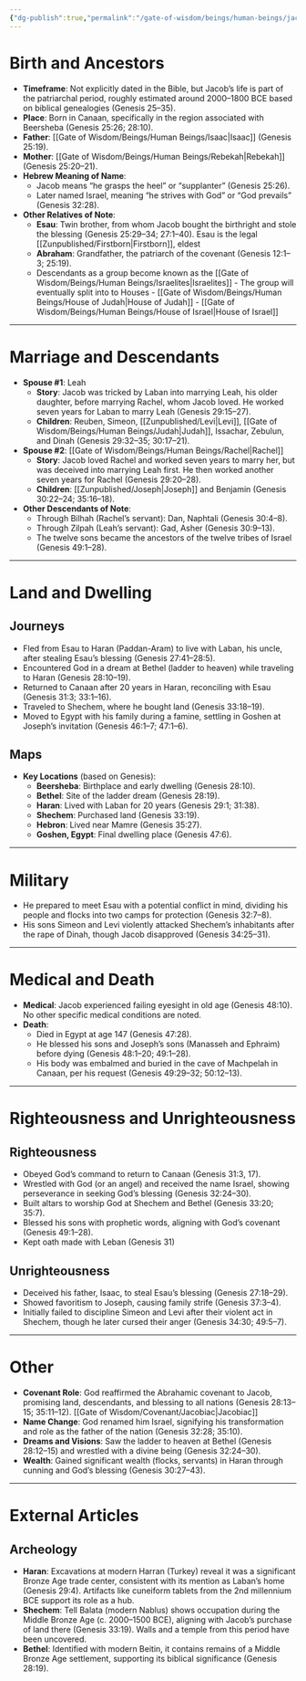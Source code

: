 ```yaml
---
{"dg-publish":true,"permalink":"/gate-of-wisdom/beings/human-beings/jacob/","tags":["#GateWisdom","#HumanBeing","#J"]}
---
```



# Birth and Ancestors
- **Timeframe**: Not explicitly dated in the Bible, but Jacob’s life is part of the patriarchal period, roughly estimated around 2000–1800 BCE based on biblical genealogies (Genesis 25–35).
- **Place**: Born in Canaan, specifically in the region associated with Beersheba (Genesis 25:26; 28:10).
- **Father**: [[Gate of Wisdom/Beings/Human Beings/Isaac\|Isaac]] (Genesis 25:19).
- **Mother**: [[Gate of Wisdom/Beings/Human Beings/Rebekah\|Rebekah]] (Genesis 25:20–21).
- **Hebrew Meaning of Name**: 
	- Jacob means “he grasps the heel” or “supplanter” (Genesis 25:26). 
	- Later named Israel, meaning “he strives with God” or “God prevails” (Genesis 32:28).
- **Other Relatives of Note**:
  - **Esau**: Twin brother, from whom Jacob bought the birthright and stole the blessing (Genesis 25:29–34; 27:1–40). Esau is the legal [[Zunpublished/Firstborn\|Firstborn]], eldest
  - **Abraham**: Grandfather, the patriarch of the covenant (Genesis 12:1–3; 25:19).
  - Descendants as a group become known as the [[Gate of Wisdom/Beings/Human Beings/Israelites\|Israelites]]
		- The group will eventually split into to Houses
			- [[Gate of Wisdom/Beings/Human Beings/House of Judah\|House of Judah]]
			- [[Gate of Wisdom/Beings/Human Beings/House of Israel\|House of Israel]]

---

# Marriage and Descendants
- **Spouse #1**: Leah
  - **Story**: Jacob was tricked by Laban into marrying Leah, his older daughter, before marrying Rachel, whom Jacob loved. He worked seven years for Laban to marry Leah (Genesis 29:15–27).
  - **Children**: Reuben, Simeon, [[Zunpublished/Levi\|Levi]], [[Gate of Wisdom/Beings/Human Beings/Judah\|Judah]], Issachar, Zebulun, and Dinah (Genesis 29:32–35; 30:17–21).
- **Spouse #2**: [[Gate of Wisdom/Beings/Human Beings/Rachel\|Rachel]]
  - **Story**: Jacob loved Rachel and worked seven years to marry her, but was deceived into marrying Leah first. He then worked another seven years for Rachel (Genesis 29:20–28).
  - **Children**: [[Zunpublished/Joseph\|Joseph]] and Benjamin (Genesis 30:22–24; 35:16–18).
- **Other Descendants of Note**:
  - Through Bilhah (Rachel’s servant): Dan, Naphtali (Genesis 30:4–8).
  - Through Zilpah (Leah’s servant): Gad, Asher (Genesis 30:9–13).
  - The twelve sons became the ancestors of the twelve tribes of Israel (Genesis 49:1–28).

---

# Land and Dwelling
## Journeys
- Fled from Esau to Haran (Paddan-Aram) to live with Laban, his uncle, after stealing Esau’s blessing (Genesis 27:41–28:5).
- Encountered God in a dream at Bethel (ladder to heaven) while traveling to Haran (Genesis 28:10–19).
- Returned to Canaan after 20 years in Haran, reconciling with Esau (Genesis 31:3; 33:1–16).
- Traveled to Shechem, where he bought land (Genesis 33:18–19).
- Moved to Egypt with his family during a famine, settling in Goshen at Joseph’s invitation (Genesis 46:1–7; 47:1–6).

## Maps
- **Key Locations** (based on Genesis):
  - **Beersheba**: Birthplace and early dwelling (Genesis 28:10).
  - **Bethel**: Site of the ladder dream (Genesis 28:19).
  - **Haran**: Lived with Laban for 20 years (Genesis 29:1; 31:38).
  - **Shechem**: Purchased land (Genesis 33:19).
  - **Hebron**: Lived near Mamre (Genesis 35:27).
  - **Goshen, Egypt**: Final dwelling place (Genesis 47:6).

---

# Military
- He prepared to meet Esau with a potential conflict in mind, dividing his people and flocks into two camps for protection (Genesis 32:7–8).
- His sons Simeon and Levi violently attacked Shechem’s inhabitants after the rape of Dinah, though Jacob disapproved (Genesis 34:25–31).

---

# Medical and Death
- **Medical**: Jacob experienced failing eyesight in old age (Genesis 48:10). No other specific medical conditions are noted.
- **Death**: 
	- Died in Egypt at age 147 (Genesis 47:28). 
	- He blessed his sons and Joseph’s sons (Manasseh and Ephraim) before dying (Genesis 48:1–20; 49:1–28). 
	- His body was embalmed and buried in the cave of Machpelah in Canaan, per his request (Genesis 49:29–32; 50:12–13).

---

# Righteousness and Unrighteousness
## Righteousness
- Obeyed God’s command to return to Canaan (Genesis 31:3, 17).
- Wrestled with God (or an angel) and received the name Israel, showing perseverance in seeking God’s blessing (Genesis 32:24–30).
- Built altars to worship God at Shechem and Bethel (Genesis 33:20; 35:7).
- Blessed his sons with prophetic words, aligning with God’s covenant (Genesis 49:1–28).
- Kept oath made with Leban (Genesis 31)

## Unrighteousness
- Deceived his father, Isaac, to steal Esau’s blessing (Genesis 27:18–29).
- Showed favoritism to Joseph, causing family strife (Genesis 37:3–4).
- Initially failed to discipline Simeon and Levi after their violent act in Shechem, though he later cursed their anger (Genesis 34:30; 49:5–7).

---

# Other
- **Covenant Role**: God reaffirmed the Abrahamic covenant to Jacob, promising land, descendants, and blessing to all nations (Genesis 28:13–15; 35:11–12). [[Gate of Wisdom/Covenant/Jacobiac\|Jacobiac]]
- **Name Change**: God renamed him Israel, signifying his transformation and role as the father of the nation (Genesis 32:28; 35:10).
- **Dreams and Visions**: Saw the ladder to heaven at Bethel (Genesis 28:12–15) and wrestled with a divine being (Genesis 32:24–30).
- **Wealth**: Gained significant wealth (flocks, servants) in Haran through cunning and God’s blessing (Genesis 30:27–43).

---

# External Articles
## Archeology
-  **Haran**: Excavations at modern Harran (Turkey) reveal it was a significant Bronze Age trade center, consistent with its mention as Laban’s home (Genesis 29:4). Artifacts like cuneiform tablets from the 2nd millennium BCE support its role as a hub.
- **Shechem**: Tell Balata (modern Nablus) shows occupation during the Middle Bronze Age (c. 2000–1500 BCE), aligning with Jacob’s purchase of land there (Genesis 33:19). Walls and a temple from this period have been uncovered.
- **Bethel**: Identified with modern Beitin, it contains remains of a Middle Bronze Age settlement, supporting its biblical significance (Genesis 28:19).
